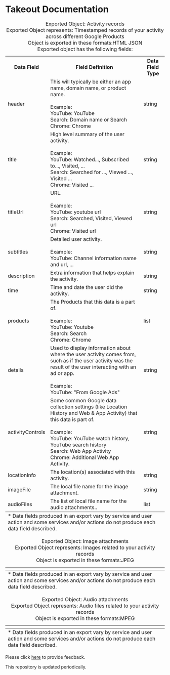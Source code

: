# Takeout Documentation


<table style="width:100%"><caption>Exported Object: Activity records <br>Exported Object represents: Timestamped records of your activity across different Google Products <br>Object is exported in these formats:HTML JSON 
<br>Exported object has the following fields:<br></caption><tfoot><tr><td colspan="10"> * Data fields produced in an export vary by service and user action and some services and/or actions do not produce each data field described.</td></tr></tfoot><tr><th width="25%">Data Field</th><th width="60%">Field Definition</th><th width="15%">Data Field Type</th></tr><tr><td>header</td><td>This will typically be either an app name, domain name, or product name. <br><br> Example: <br> YouTube: YouTube <br> Search: Domain name or Search <br> Chrome: Chrome</td><td>string</td></tr><tr><td>title</td><td>High level summary of the user activity. <br><br> Example: <br> YouTube: Watched..., Subscribed to..., Visited, ... <br> Search: Searched for ..., Viewed ..., Visited ... <br> Chrome: Visited ...</td><td>string</td></tr><tr><td>titleUrl</td><td>URL. <br><br> Example: <br> YouTube: youtube url <br> Search: Searched, Visited, Viewed url <br> Chrome: Visited url</td><td>string</td></tr><tr><td>subtitles</td><td>Detailed user activity. <br><br> Example: <br> YouTube: Channel information name and url, ...</td><td>string</td></tr><tr><td>description</td><td>Extra information that helps explain the activity.</td><td>string</td></tr><tr><td>time</td><td>Time and date the user did the activity.</td><td>string</td></tr><tr><td>products</td><td>The Products that this data is a part of. <br><br> Example: <br> YouTube: Youtube <br> Search: Search <br> Chrome: Chrome</td><td>list</td></tr><tr><td>details</td><td>Used to display information about where the user activity comes from, such as if the user activity was the result of the user interacting with an ad or app. <br><br> Example: <br> YouTube: &quot;From Google Ads&quot;</td><td>string</td></tr><tr><td>activityControls</td><td>Some common Google data collection settings (like Location History and Web &amp; App Activity) that this data is part of. <br><br> Example: <br> YouTube: YouTube watch history, YouTube search history <br> Search: Web App Activity <br> Chrome: Additional Web App Activity.</td><td>string</td></tr><tr><td>locationInfo</td><td>The location(s) associated with this activity.</td><td>string</td></tr><tr><td>imageFile</td><td>The local file name for the image attachment.</td><td>string</td></tr><tr><td>audioFiles</td><td>The list of local file name for the audio attachments..</td><td>list</td></tr></table><table style="width:100%"><caption>Exported Object: Image attachments <br>Exported Object represents: Images related to your activity records <br>Object is exported in these formats:JPEG 
</caption><tfoot><tr><td colspan="10"> * Data fields produced in an export vary by service and user action and some services and/or actions do not produce each data field described.</td></tr></tfoot><tr><th width="25%"></th><th width="60%"></th><th width="15%"></th>        </tr></table><table style="width:100%"><caption>Exported Object: Audio attachments <br>Exported Object represents: Audio files related to your activity records <br>Object is exported in these formats:MPEG 
</caption><tfoot><tr><td colspan="10"> * Data fields produced in an export vary by service and user action and some services and/or actions do not produce each data field described.</td></tr></tfoot><tr><th width="25%"></th><th width="60%"></th><th width="15%"></th>        </tr></table>


Please click [here](https://support.google.com/accounts/contact/takeout_feedback?sjid=10260094094251490988-NA) to provide feedback.

This repository is updated periodically.
